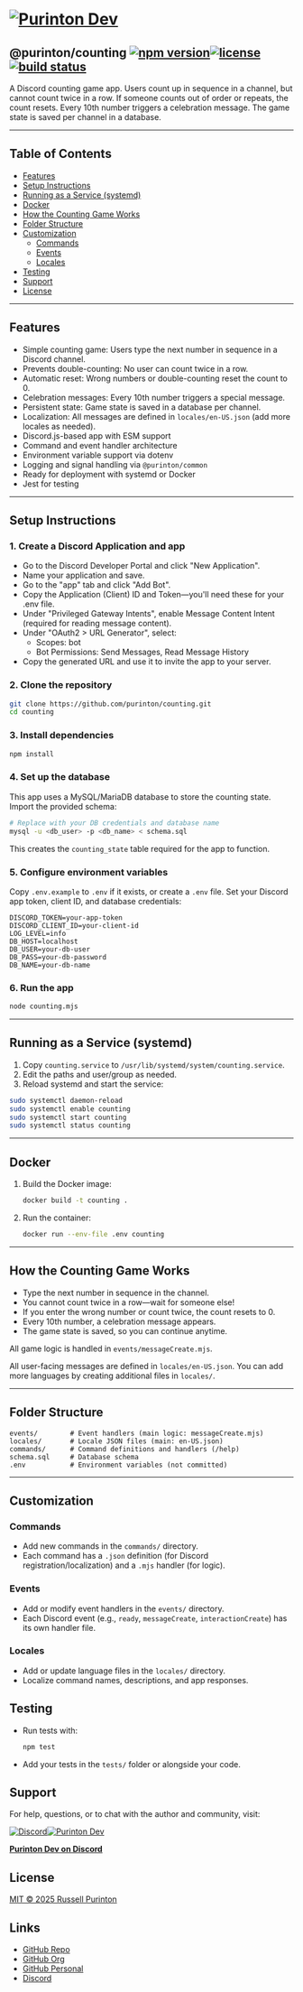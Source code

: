 # [![Purinton Dev](https://purinton.us/logos/brand.png)](https://discord.gg/QSBxQnX7PF)

## @purinton/counting [![npm version](https://img.shields.io/npm/v/@purinton/counting.svg)](https://www.npmjs.com/package/@purinton/counting)[![license](https://img.shields.io/github/license/purinton/counting.svg)](LICENSE)[![build status](https://github.com/purinton/counting/actions/workflows/nodejs.yml/badge.svg)](https://github.com/purinton/counting/actions)

A Discord counting game app. Users count up in sequence in a channel, but cannot count twice in a row. If someone counts out of order or repeats, the count resets. Every 10th number triggers a celebration message. The game state is saved per channel in a database.

---

## Table of Contents

- [Features](#features)
- [Setup Instructions](#setup-instructions)
- [Running as a Service (systemd)](#running-as-a-service-systemd)
- [Docker](#docker)
- [How the Counting Game Works](#how-the-counting-game-works)
- [Folder Structure](#folder-structure)
- [Customization](#customization)
  - [Commands](#commands)
  - [Events](#events)
  - [Locales](#locales)
- [Testing](#testing)
- [Support](#support)
- [License](#license)

---

## Features

- Simple counting game: Users type the next number in sequence in a Discord channel.
- Prevents double-counting: No user can count twice in a row.
- Automatic reset: Wrong numbers or double-counting reset the count to 0.
- Celebration messages: Every 10th number triggers a special message.
- Persistent state: Game state is saved in a database per channel.
- Localization: All messages are defined in `locales/en-US.json` (add more locales as needed).
- Discord.js-based app with ESM support
- Command and event handler architecture
- Environment variable support via dotenv
- Logging and signal handling via `@purinton/common`
- Ready for deployment with systemd or Docker
- Jest for testing

---

## Setup Instructions

### 1. Create a Discord Application and app

- Go to the Discord Developer Portal and click "New Application".
- Name your application and save.
- Go to the "app" tab and click "Add Bot".
- Copy the Application (Client) ID and Token—you'll need these for your .env file.
- Under "Privileged Gateway Intents", enable Message Content Intent (required for reading message content).
- Under "OAuth2 > URL Generator", select:
  - Scopes: bot
  - Bot Permissions: Send Messages, Read Message History
- Copy the generated URL and use it to invite the app to your server.

### 2. Clone the repository

```bash
git clone https://github.com/purinton/counting.git
cd counting
```

### 3. Install dependencies

```bash
npm install
```

### 4. Set up the database

This app uses a MySQL/MariaDB database to store the counting state. Import the provided schema:

```bash
# Replace with your DB credentials and database name
mysql -u <db_user> -p <db_name> < schema.sql
```

This creates the `counting_state` table required for the app to function.

### 5. Configure environment variables

Copy `.env.example` to `.env` if it exists, or create a `.env` file. Set your Discord app token, client ID, and database credentials:

```text
DISCORD_TOKEN=your-app-token
DISCORD_CLIENT_ID=your-client-id
LOG_LEVEL=info
DB_HOST=localhost
DB_USER=your-db-user
DB_PASS=your-db-password
DB_NAME=your-db-name
```

### 6. Run the app

```bash
node counting.mjs
```

---

## Running as a Service (systemd)

1. Copy `counting.service` to `/usr/lib/systemd/system/counting.service`.
2. Edit the paths and user/group as needed.
3. Reload systemd and start the service:

```bash
sudo systemctl daemon-reload
sudo systemctl enable counting
sudo systemctl start counting
sudo systemctl status counting
```

---

## Docker

1. Build the Docker image:

   ```bash
   docker build -t counting .
   ```

2. Run the container:

   ```bash
   docker run --env-file .env counting
   ```

---

## How the Counting Game Works

- Type the next number in sequence in the channel.
- You cannot count twice in a row—wait for someone else!
- If you enter the wrong number or count twice, the count resets to 0.
- Every 10th number, a celebration message appears.
- The game state is saved, so you can continue anytime.

All game logic is handled in `events/messageCreate.mjs`.

All user-facing messages are defined in `locales/en-US.json`. You can add more languages by creating additional files in `locales/`.

---

## Folder Structure

```text
events/        # Event handlers (main logic: messageCreate.mjs)
locales/       # Locale JSON files (main: en-US.json)
commands/      # Command definitions and handlers (/help)
schema.sql     # Database schema
.env           # Environment variables (not committed)
```

---

## Customization

### Commands

- Add new commands in the `commands/` directory.
- Each command has a `.json` definition (for Discord registration/localization) and a `.mjs` handler (for logic).

### Events

- Add or modify event handlers in the `events/` directory.
- Each Discord event (e.g., `ready`, `messageCreate`, `interactionCreate`) has its own handler file.

### Locales

- Add or update language files in the `locales/` directory.
- Localize command names, descriptions, and app responses.

## Testing

- Run tests with:

  ```bash
  npm test
  ```

- Add your tests in the `tests/` folder or alongside your code.

## Support

For help, questions, or to chat with the author and community, visit:

[![Discord](https://purinton.us/logos/discord_96.png)](https://discord.gg/QSBxQnX7PF)[![Purinton Dev](https://purinton.us/logos/purinton_96.png)](https://discord.gg/QSBxQnX7PF)

**[Purinton Dev on Discord](https://discord.gg/QSBxQnX7PF)**

## License

[MIT © 2025 Russell Purinton](LICENSE)

## Links

- [GitHub Repo](https://github.com/purinton/counting)
- [GitHub Org](https://github.com/purinton)
- [GitHub Personal](https://github.com/rpurinton)
- [Discord](https://discord.gg/QSBxQnX7PF)
